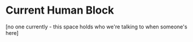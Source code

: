 # Current Human Block

[no one currently - this space holds who we're talking to when someone's here]